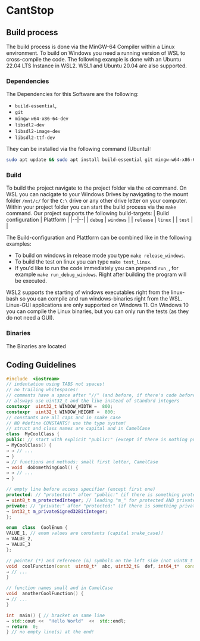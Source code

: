 # CantStop

## Build process
The build process is done via the MinGW-64 Compiler within a Linux environment. To build on Windows you need a running version of WSL to cross-compile the code.
The following example is done with an Ubuntu 22.04 LTS Instance in WSL2. WSL1 and Ubuntu 20.04 are also supported.
### Dependencies
The Dependencies for this Software are the following:
- `build-essential`,
- `git`
- `mingw-w64-x86-64-dev`
- `libsdl2-dev`
- `libsdl2-image-dev`
- `libsdl2-ttf-dev`

They can be installed via the following command (Ubuntu):
```bash
sudo apt update && sudo apt install build-essential git mingw-w64-x86-64-dev libsdl2-dev libsdl2-image-dev libsdl2-ttf-dev
```

### Build
To build the project navigate to the project folder via the `cd` command. On WSL you can nacigate to your Windows Drives by navigating to the mount folder `/mnt/c/` for the `C:\` drive or any other drive letter on your computer.
Within your project folder you can start the build process via the `make` command.
Our project supports the following build-targets:
| Build configuration | Plattform |
|--|--|
| `debug` | `windows` |
| `release` | `linux` |
| `test` | |

The Build-configuration and Plattform can be combined like in the following examples:
- To build on windows in release mode you type `make release_windows`.
- To build the test on linux you can type `make test_linux`.
- If you'd like to run the code immediately you can prepend `run_`, for example `make run_debug_windows`. Right after building the program will be executed. 

WSL2 supports the starting of windows executables right from the linux-bash so you can compile and run windows-binaries right from the WSL. Linux-GUI applications are only supported on Windows 11. On Windows 10 you can compile the Linux binaries, but you can only run the tests (as they do not need a GUI).

### Binaries
The Binaries are located 

## Coding Guidelines
```c++
#include  <iostream>
// indentation using TABS not spaces!
// no trailing whitespaces!
// comments have a space after "//" (and before, if there's code before it)
// alsways use uint32_t and the like instead of standard integers
constexpr  uint32_t WINDOW_WIDTH =  800;
constexpr  uint32_t WINDOW_HEIGHT =  800;
// constants are all caps and in snake_case
// NO #define CONSTANTS! use the type system!
// struct and class names are capital and in CamelCase
class  MyCoolClass {
public: // start with explicit "public:" (except if there is nothing public), indentation like here
→ MyCoolClass() {
→ → // ...
→ } 
→ // functions and methods: small first letter, CamelCase
→ void  doDomethingCool() {
→ → // ...
→ }

// empty line before access specifier (except first one)
protected: // "protected:" after "public:" (if there is something protected)
→ uint8_t m_protectedInteger; // leading "m_" for protected AND private member variables
private: // "private:" after "protected:" (if there is something private)
→ int32_t m_privateSigned32BitInteger;
};

enum  class  CoolEnum {
VALUE_1, // enum values are constants (capital snake_case)!
→ VALUE_2,
→ VALUE_3
};

// pointer (*) and reference (&) symbols on the left side (not uint8_t *abc)
void  coolFunction(const  uint8_t*  abc, uint32_t&  def, int64_t*  const  ghi) {
→ // ...
}

// function names small and in CamelCase
void  anotherCoolFunction() {
→ // ...
}

int  main() { // bracket on same line
→ std::cout <<  "Hello World"  <<  std::endl;
→ return  0;
} // no empty line(s) at the end!

```
